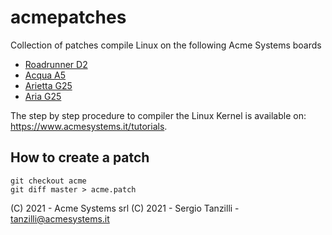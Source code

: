 # acmepatches

Collection of patches compile Linux on the following Acme Systems boards

* [Roadrunner D2](https://www.acmesystems.it/roadrunner)
* [Acqua A5](https://www.acmesystems.it/acqua)
* [Arietta G25](https://www.acmesystems.it/arietta)
* [Aria G25](https://www.acmesystems.it/aria)

The step by step procedure to compiler the Linux Kernel is
available on: https://www.acmesystems.it/tutorials.

## How to create a patch 

	git checkout acme
	git diff master > acme.patch

(C) 2021 - Acme Systems srl
(C) 2021 - Sergio Tanzilli - tanzilli@acmesystems.it
